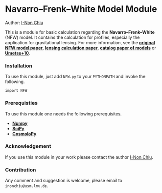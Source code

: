 # Navarro–Frenk–White Model Module

Author: 
[I-Non Chiu](inonchiu@usm.lmu.de)


This is a module for basic calculation regarding the **Navarro–Frenk–White** (NFW) model. It contains the calculation for profiles, especially the application for gravitational lensing. For more information, see the **[original NFW model paper](http://adsabs.harvard.edu/abs/1996ApJ...462..563N)**, **[lensing calculation paper](http://adsabs.harvard.edu/abs/1996A%26A...313..697B)**, **[catalog paper of models](http://adsabs.harvard.edu/abs/2001astro.ph..2341K)** or **[Umetsu+10](http://adsabs.harvard.edu/abs/2010arXiv1002.3952U)**.

### Installation

To use this module, just add ``NFW.py`` to your ``PYTHONPATH`` and invoke the following.

```
import NFW
```

### Prerequisties

To use this module one needs the following prerequisites.

  - **[Numpy](http://www.numpy.org/)** 
  - **[SciPy](http://www.scipy.org/)**
  - **[CosmoloPy](http://roban.github.io/CosmoloPy/)**


### Acknowledgement

If you use this module in your work please contact the author [I-Non Chiu](inonchiu@usm.lmu.de).


### Contribution

Any comment and suggestion is welcome, please email to `inonchiu@usm.lmu.de`.